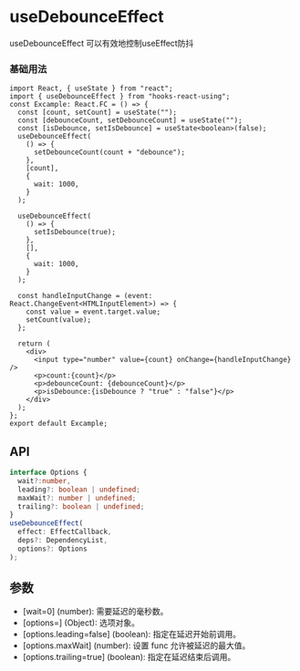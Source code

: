 # useDebounceEffect

useDebounceEffect 可以有效地控制useEffect防抖

### 基础用法

```tsx
import React, { useState } from "react";
import { useDebounceEffect } from "hooks-react-using";
const Excample: React.FC = () => {
  const [count, setCount] = useState("");
  const [debounceCount, setDebounceCount] = useState("");
  const [isDebounce, setIsDebounce] = useState<boolean>(false);
  useDebounceEffect(
    () => {
      setDebounceCount(count + "debounce");
    },
    [count],
    {
      wait: 1000,
    }
  );

  useDebounceEffect(
    () => {
      setIsDebounce(true);
    },
    [],
    {
      wait: 1000,
    }
  );

  const handleInputChange = (event: React.ChangeEvent<HTMLInputElement>) => {
    const value = event.target.value;
    setCount(value);
  };

  return (
    <div>
      <input type="number" value={count} onChange={handleInputChange} />
      <p>count:{count}</p>
      <p>debounceCount: {debounceCount}</p>
      <p>isDebounce:{isDebounce ? "true" : "false"}</p>
    </div>
  );
};
export default Excample;
```

## API

```typescript
interface Options {
  wait?:number,
  leading?: boolean | undefined;
  maxWait?: number | undefined;
  trailing?: boolean | undefined;
}
useDebounceEffect(
  effect: EffectCallback,
  deps?: DependencyList,
  options?: Options
);
```

## 参数

- [wait=0] (number): 需要延迟的毫秒数。
- [options=] (Object): 选项对象。
- [options.leading=false] (boolean): 指定在延迟开始前调用。
- [options.maxWait] (number): 设置 func 允许被延迟的最大值。
- [options.trailing=true] (boolean): 指定在延迟结束后调用。
